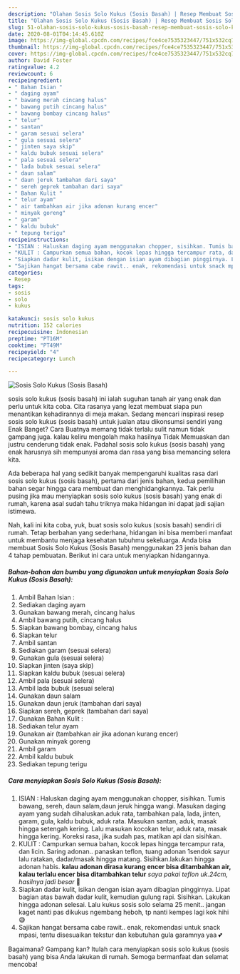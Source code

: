 ```yaml
---
description: "Olahan Sosis Solo Kukus (Sosis Basah) | Resep Membuat Sosis Solo Kukus (Sosis Basah) Yang Lezat Sekali"
title: "Olahan Sosis Solo Kukus (Sosis Basah) | Resep Membuat Sosis Solo Kukus (Sosis Basah) Yang Lezat Sekali"
slug: 51-olahan-sosis-solo-kukus-sosis-basah-resep-membuat-sosis-solo-kukus-sosis-basah-yang-lezat-sekali
date: 2020-08-01T04:14:45.610Z
image: https://img-global.cpcdn.com/recipes/fce4ce7535323447/751x532cq70/sosis-solo-kukus-sosis-basah-foto-resep-utama.jpg
thumbnail: https://img-global.cpcdn.com/recipes/fce4ce7535323447/751x532cq70/sosis-solo-kukus-sosis-basah-foto-resep-utama.jpg
cover: https://img-global.cpcdn.com/recipes/fce4ce7535323447/751x532cq70/sosis-solo-kukus-sosis-basah-foto-resep-utama.jpg
author: David Foster
ratingvalue: 4.2
reviewcount: 6
recipeingredient:
- " Bahan Isian "
- " daging ayam"
- " bawang merah cincang halus"
- " bawang putih cincang halus"
- " bawang bombay cincang halus"
- " telur"
- " santan"
- " garam sesuai selera"
- " gula sesuai selera"
- " jinten saya skip"
- " kaldu bubuk sesuai selera"
- " pala sesuai selera"
- " lada bubuk sesuai selera"
- " daun salam"
- " daun jeruk tambahan dari saya"
- " sereh geprek tambahan dari saya"
- " Bahan Kulit "
- " telur ayam"
- " air tambahkan air jika adonan kurang encer"
- " minyak goreng"
- " garam"
- " kaldu bubuk"
- " tepung terigu"
recipeinstructions:
- "ISIAN : Haluskan daging ayam menggunakan chopper, sisihkan. Tumis bawang, sereh, daun salam,daun jeruk hingga wangi. Masukan daging ayam yang sudah dihaluskan.aduk rata, tambahkan pala, lada, jinten, garam, gula, kaldu bubuk, aduk rata. Masukan santan, aduk, masak hingga setengah kering. Lalu masukan kocokan telur, aduk rata, masak hingga kering. Koreksi rasa, jika sudah pas, matikan api dan sisihkan."
- "KULIT : Campurkan semua bahan, kocok lepas hingga tercampur rata, dan licin. Saring adonan.. panaskan teflon, tuang adonan 1sendok sayur lalu ratakan, dadar/masak hingga matang. Sisihkan.lakukan hingga adonan habis. **kalau adonan dirasa kurang encer bisa ditambahkan air, kalau terlalu encer bisa ditambahkan telur** *saya pakai teflon uk.24cm, hasilnya jadi besar* 🙈"
- "Siapkan dadar kulit, isikan dengan isian ayam dibagian pinggirnya. Lipat bagian atas bawah dadar kulit, kemudian gulung rapi. Sisihkan. Lakukan hingga adonan selesai. Lalu kukus sosis solo selama 25 menit.. jangan kaget nanti pas dikukus ngembang heboh, tp nanti kempes lagi kok hihi 😅"
- "Sajikan hangat bersama cabe rawit.. enak, rekomendasi untuk snack mpasi, tentu disesuaikan tekstur dan kebutuhan gula garamnya yaa 💕"
categories:
- Resep
tags:
- sosis
- solo
- kukus

katakunci: sosis solo kukus 
nutrition: 152 calories
recipecuisine: Indonesian
preptime: "PT16M"
cooktime: "PT49M"
recipeyield: "4"
recipecategory: Lunch

---
```



![Sosis Solo Kukus (Sosis Basah)](https://img-global.cpcdn.com/recipes/fce4ce7535323447/751x532cq70/sosis-solo-kukus-sosis-basah-foto-resep-utama.jpg)


sosis solo kukus (sosis basah) ini ialah suguhan tanah air yang enak dan perlu untuk kita coba. Cita rasanya yang lezat membuat siapa pun menantikan kehadirannya di meja makan.
Sedang mencari inspirasi resep sosis solo kukus (sosis basah) untuk jualan atau dikonsumsi sendiri yang Enak Banget? Cara Buatnya memang tidak terlalu sulit namun tidak gampang juga. kalau keliru mengolah maka hasilnya Tidak Memuaskan dan justru cenderung tidak enak. Padahal sosis solo kukus (sosis basah) yang enak harusnya sih mempunyai aroma dan rasa yang bisa memancing selera kita.



Ada beberapa hal yang sedikit banyak mempengaruhi kualitas rasa dari sosis solo kukus (sosis basah), pertama dari jenis bahan, kedua pemilihan bahan segar hingga cara membuat dan menghidangkannya. Tak perlu pusing jika mau menyiapkan sosis solo kukus (sosis basah) yang enak di rumah, karena asal sudah tahu triknya maka hidangan ini dapat jadi sajian istimewa.


Nah, kali ini kita coba, yuk, buat sosis solo kukus (sosis basah) sendiri di rumah. Tetap berbahan yang sederhana, hidangan ini bisa memberi manfaat untuk membantu menjaga kesehatan tubuhmu sekeluarga. Anda bisa membuat Sosis Solo Kukus (Sosis Basah) menggunakan 23 jenis bahan dan 4 tahap pembuatan. Berikut ini cara untuk menyiapkan hidangannya.

<!--inarticleads1-->

##### Bahan-bahan dan bumbu yang digunakan untuk menyiapkan Sosis Solo Kukus (Sosis Basah):

1. Ambil  Bahan Isian :
1. Sediakan  daging ayam
1. Gunakan  bawang merah, cincang halus
1. Ambil  bawang putih, cincang halus
1. Siapkan  bawang bombay, cincang halus
1. Siapkan  telur
1. Ambil  santan
1. Sediakan  garam (sesuai selera)
1. Gunakan  gula (sesuai selera)
1. Siapkan  jinten (saya skip)
1. Siapkan  kaldu bubuk (sesuai selera)
1. Ambil  pala (sesuai selera)
1. Ambil  lada bubuk (sesuai selera)
1. Gunakan  daun salam
1. Gunakan  daun jeruk (tambahan dari saya)
1. Siapkan  sereh, geprek (tambahan dari saya)
1. Gunakan  Bahan Kulit :
1. Sediakan  telur ayam
1. Gunakan  air (tambahkan air jika adonan kurang encer)
1. Gunakan  minyak goreng
1. Ambil  garam
1. Ambil  kaldu bubuk
1. Sediakan  tepung terigu




<!--inarticleads2-->

##### Cara menyiapkan Sosis Solo Kukus (Sosis Basah):

1. ISIAN : Haluskan daging ayam menggunakan chopper, sisihkan. Tumis bawang, sereh, daun salam,daun jeruk hingga wangi. Masukan daging ayam yang sudah dihaluskan.aduk rata, tambahkan pala, lada, jinten, garam, gula, kaldu bubuk, aduk rata. Masukan santan, aduk, masak hingga setengah kering. Lalu masukan kocokan telur, aduk rata, masak hingga kering. Koreksi rasa, jika sudah pas, matikan api dan sisihkan.
1. KULIT : Campurkan semua bahan, kocok lepas hingga tercampur rata, dan licin. Saring adonan.. panaskan teflon, tuang adonan 1sendok sayur lalu ratakan, dadar/masak hingga matang. Sisihkan.lakukan hingga adonan habis. **kalau adonan dirasa kurang encer bisa ditambahkan air, kalau terlalu encer bisa ditambahkan telur** *saya pakai teflon uk.24cm, hasilnya jadi besar* 🙈
1. Siapkan dadar kulit, isikan dengan isian ayam dibagian pinggirnya. Lipat bagian atas bawah dadar kulit, kemudian gulung rapi. Sisihkan. Lakukan hingga adonan selesai. Lalu kukus sosis solo selama 25 menit.. jangan kaget nanti pas dikukus ngembang heboh, tp nanti kempes lagi kok hihi 😅
1. Sajikan hangat bersama cabe rawit.. enak, rekomendasi untuk snack mpasi, tentu disesuaikan tekstur dan kebutuhan gula garamnya yaa 💕




Bagaimana? Gampang kan? Itulah cara menyiapkan sosis solo kukus (sosis basah) yang bisa Anda lakukan di rumah. Semoga bermanfaat dan selamat mencoba!
